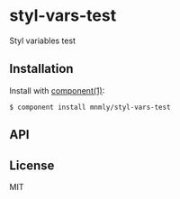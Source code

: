 
# styl-vars-test

  Styl variables test

## Installation

  Install with [component(1)](http://component.io):

    $ component install mnmly/styl-vars-test

## API



## License

  MIT
